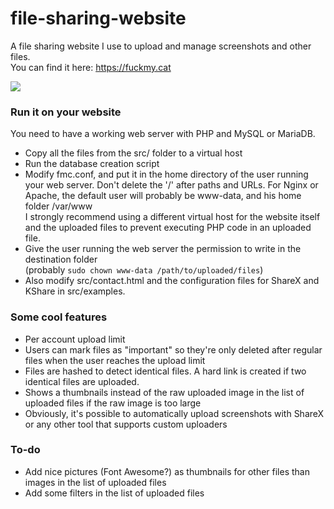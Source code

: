 # file-sharing-website
A file sharing website I use to upload and manage screenshots and other files.  
You can find it here: https://fuckmy.cat  
 
<img src="https://letme.fuckmy.cat/OewTl.png">

### Run it on your website
You need to have a working web server with PHP and MySQL or MariaDB.
* Copy all the files from the src/ folder to a virtual host
* Run the database creation script
* Modify fmc.conf, and put it in the home directory of the user running your web server. Don't delete the '/' after paths and URLs.
  For Nginx or Apache, the  default user will probably be www-data, and his home folder /var/www  
  I strongly recommend using a different virtual host for the website itself and the uploaded files to prevent executing PHP code in an uploaded file.  
* Give the user running the web server the permission to write in the destination folder  
  (probably ` sudo chown www-data /path/to/uploaded/files `)
* Also modify src/contact.html and the configuration files for ShareX and KShare in src/examples.

### Some cool features
* Per account upload limit
* Users can mark files as "important" so they're only deleted after regular files when the user reaches the upload limit  
* Files are hashed to detect identical files. A hard link is created if two identical files are uploaded.
* Shows a thumbnails instead of the raw uploaded image in the list of uploaded files if the raw image is too large
* Obviously, it's possible to automatically upload screenshots with ShareX or any other tool that supports custom uploaders

### To-do
* Add nice pictures (Font Awesome?) as thumbnails for other files than images in the list of uploaded files
* Add some filters in the list of uploaded files
